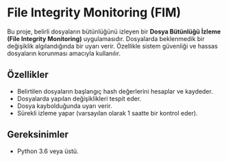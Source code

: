 # File Integrity Monitoring (FIM)

Bu proje, belirli dosyaların bütünlüğünü izleyen bir **Dosya Bütünlüğü İzleme (File Integrity Monitoring)** uygulamasıdır. Dosyalarda beklenmedik bir değişiklik algılandığında bir uyarı verir. Özellikle sistem güvenliği ve hassas dosyaların korunması amacıyla kullanılır.

## Özellikler
- Belirtilen dosyaların başlangıç hash değerlerini hesaplar ve kaydeder.
- Dosyalarda yapılan değişiklikleri tespit eder.
- Dosya kaybolduğunda uyarı verir.
- Sürekli izleme yapar (varsayılan olarak 1 saatte bir kontrol eder).

## Gereksinimler
- Python 3.6 veya üstü.
